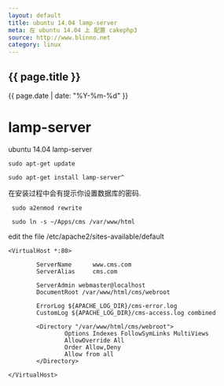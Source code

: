 ```yaml
---
layout: default
title: ubuntu 14.04 lamp-server
meta: 在 ubuntu 14.04 上 配置 cakephp3 
source: http://www.blinno.net
category: linux
---
```


<h2>{{ page.title }}</h2>
<p>{{ page.date | date: "%Y-%m-%d" }}</p>


# lamp-server
ubuntu 14.04 lamp-server


```
sudo apt-get update

sudo apt-get install lamp-server^
```
在安装过程中会有提示你设置数据库的密码.



```
 sudo a2enmod rewrite

 sudo ln -s ~/Apps/cms /var/www/html

```

edit the file /etc/apache2/sites-available/default

```
<VirtualHost *:80>

        ServerName      www.cms.com
        ServerAlias     cms.com

        ServerAdmin webmaster@localhost
        DocumentRoot /var/www/html/cms/webroot

        ErrorLog ${APACHE_LOG_DIR}/cms-error.log
        CustomLog ${APACHE_LOG_DIR}/cms-access.log combined

        <Directory "/var/www/html/cms/webroot">
                Options Indexes FollowSymLinks MultiViews
                AllowOverride All
                Order Allow,Deny
                Allow from all
        </Directory>

</VirtualHost>
```
